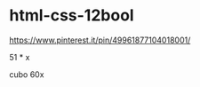 # html-css-12bool

https://www.pinterest.it/pin/49961877104018001/




51 * x

cubo 60x



<div class="row">
    <!-- <div class="col-2"></div> -->
    <div class="col-2"></div>
    <div class="col-2"></div>
    <div class="col-2"></div>
    <div class="col-2"></div>
    <div class="col-2"></div>
</div>